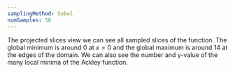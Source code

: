 ```yaml
---
samplingMethod: Sobol
numSamples: 50
---
```


The projected slices view we can see all sampled slices of the function. The
global minimum is around $0$ at $x=0$ and the global maximum is around $14$ at
the edges of the domain. We can also see the number and y-value of the many
local minima of the Ackley function.

